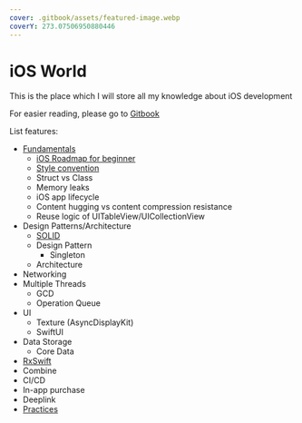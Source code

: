 ```yaml
---
cover: .gitbook/assets/featured-image.webp
coverY: 273.07506950880446
---
```


# iOS World

This is the place which I will store all my knowledge about iOS development

For easier reading, please go to [Gitbook](https://kien-bradley.gitbook.io/ios-world/)



List features:

* [Fundamentals](broken-reference)
  * [iOS Roadmap for beginner](fundamentals/lo-trinh-bat-dau-hoc-lap-trinh-ios.md)
  * [Style convention](fundamentals/style-convention.md)
  * Struct vs Class
  * Memory leaks
  * iOS app lifecycle
  * Content hugging vs content compression resistance
  * Reuse logic of UITableView/UICollectionView
* Design Patterns/Architecture
  * [SOLID](fundamentals/solid.md)
  * Design Pattern
    * Singleton
  * Architecture
* Networking
* Multiple Threads
  * GCD
  * Operation Queue
* UI
  * Texture (AsyncDisplayKit)
  * SwiftUI
* Data Storage
  * Core Data
* [RxSwift](broken-reference)
* Combine
* CI/CD
* In-app purchase
* Deeplink
* [Practices](broken-reference)
